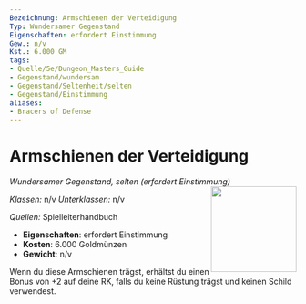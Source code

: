 ```yaml
---
Bezeichnung: Armschienen der Verteidigung
Typ: Wundersamer Gegenstand
Eigenschaften: erfordert Einstimmung
Gew.: n/v
Kst.: 6.000 GM
tags:
- Quelle/5e/Dungeon_Masters_Guide
- Gegenstand/wundersam
- Gegenstand/Seltenheit/selten
- Gegenstand/Einstimmung
aliases:
- Bracers of Defense
---
```

# Armschienen der Verteidigung
*Wundersamer Gegenstand, selten (erfordert Einstimmung)* 
<img src="Armschienen-der-Verteidigung.webp" align="right" width="150">

_Klassen:_ n/v
_Unterklassen:_  n/v

_Quellen:_ Spielleiterhandbuch

- **Eigenschaften**: erfordert Einstimmung
- **Kosten**: 6.000 Goldmünzen
- **Gewicht**: n/v

Wenn du diese Armschienen trägst, erhältst du einen Bonus von +2 auf deine RK, falls du keine Rüstung trägst und keinen Schild verwendest.